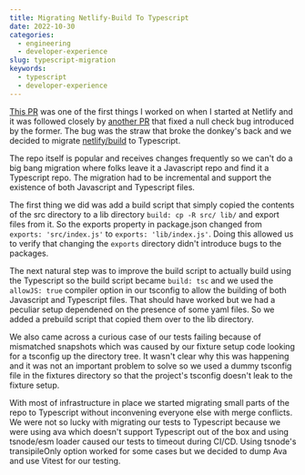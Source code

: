```yaml
---
title: Migrating Netlify-Build To Typescript
date: 2022-10-30
categories:
  - engineering
  - developer-experience
slug: typescript-migration
keywords:
  - typescript
  - developer-experience
---
```


[This PR](https://github.com/netlify/build/pull/4413) was one of the first things I worked on when I started at Netlify
and it was followed closely by [another PR](https://github.com/netlify/build/pull/4454) that fixed a null check bug
introduced by the former. The bug was the straw that broke the donkey's back and we decided to migrate
[netlify/build](https://github.com/netlify/build) to Typescript.

The repo itself is popular and receives changes frequently so we can't do a big bang migration where folks leave it a
Javascript repo and find it a Typescript repo. The migration had to be incremental and support the existence of both
Javascript and Typescript files.

The first thing we did was add a build script that simply copied the contents of the src directory to a lib directory
`build: cp -R src/ lib/` and export files from it. So the exports property in package.json changed from
`exports: 'src/index.js'` to `exports: 'lib/index.js'`. Doing this allowed us to verify that changing the `exports`
directory didn't introduce bugs to the packages.

The next natural step was to improve the build script to actually build using the Typescript so the build script became
`build: tsc` and we used the `allowJS: true` compiler option in our tsconfig to allow the building of both Javascript
and Typescript files. That should have worked but we had a peculiar setup dependened on the presence of some yaml files.
So we added a prebuild script that copied them over to the lib directory.

We also came across a curious case of our tests failing because of mismatched snapshots which was caused by our fixture
setup code looking for a tsconfig up the directory tree. It wasn't clear why this was happening and it was not an
important problem to solve so we used a dummy tsconfig file in the fixtures directory so that the project's tsconfig
doesn't leak to the fixture setup.

With most of infrastructure in place we started migrating small parts of the repo to Typescript without inconvening
everyone else with merge conflicts. We were not so lucky with migrating our tests to Typescript because we were using
ava which doesn't support Typescript out of the box and using tsnode/esm loader caused our tests to timeout during
CI/CD. Using tsnode's transipileOnly option worked for some cases but we decided to dump Ava and use Vitest for our
testing.
